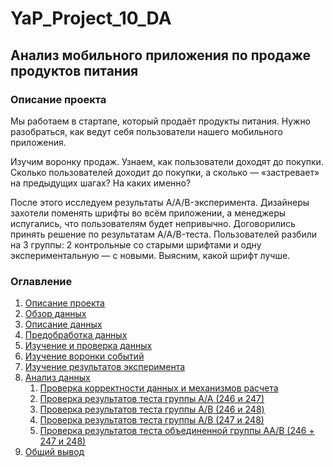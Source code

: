 # YaP_Project_10_DA
## Анализ мобильного приложения по продаже продуктов питания
### Описание проекта
Мы работаем в стартапе, который продаёт продукты питания. Нужно разобраться, как ведут себя пользователи нашего мобильного приложения.

Изучим воронку продаж. Узнаем, как пользователи доходят до покупки. Сколько пользователей доходит до покупки, а сколько — «застревает» на предыдущих шагах? На каких именно?

После этого исследуем результаты A/A/B-эксперимента. Дизайнеры захотели поменять шрифты во всём приложении, а менеджеры испугались, что пользователям будет непривычно. Договорились принять решение по результатам A/A/B-теста. Пользователей разбили на 3 группы: 2 контрольные со старыми шрифтами и одну экспериментальную — с новыми. Выясним, какой шрифт лучше.

### Оглавление

1. [Описание проекта](#describe)
2. [Обзор данных](#view)
3. [Описание данных](#data)
4. [Предобработка данных](#prepare)
5. [Изучение и проверка данных](#check_data)
6. [Изучение воронки событий](#check_voronka)
7. [Изучение результатов эксперимента](#experiment)
8. [Анализ данных](#analis)
   1. [Проверка корректности данных и механизмов расчета](#checking)
   2. [Проверка результатов теста группы А/А (246 и 247)](#a_a_test)
   3. [Проверка результатов теста группы А/B (246 и 248)](#a_b_test)
   4. [Проверка результатов теста группы А/В (247 и 248)](#a_b_test2)
   5. [Проверка результатов теста объединенной группы АА/В (246 + 247 и 248)](#aa_b_test)
9.  [Общий вывод](#resume)
